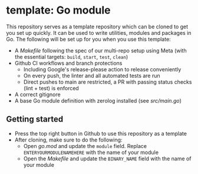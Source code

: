 # template: Go module

This repository serves as a template repository which can be cloned to get you set up quickly. It can be used to write utilities, modules and packages in Go. The following will be set up for you when you use this template:

- A *Makefile* following the spec of our multi-repo setup using Meta (with the essential targets: `build`, `start`, `test`, `clean`)
- Github CI workflows and branch protections
    - Including Google's release-please action to release conveniently
    - On every push, the linter and all automated tests are run
    - Direct pushes to main are restricted, a PR with passing status checks (lint + test) is enforced
- A correct gitignore
- A base Go module definition with zerolog installed (see *src/main.go*)

## Getting started

- Press the top right button in Github to use this repository as a template
- After cloning, make sure to do the following:
    - Open *go.mod* and update the `module` field. Replace `ENTERYOURMODULENAMEHERE` with the name of your module
    - Open the *Makefile* and update the `BINARY_NAME` field with the name of your module
